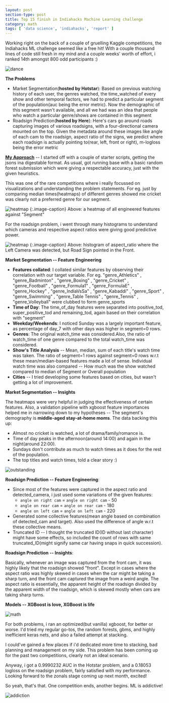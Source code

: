 ```yaml
---
layout: post
section-type: post
title: Top 15 finish in Indiahacks Machine Learning challenge
category: math
tags: [ 'data science', 'indiahacks', 'report' ]
---
```


Working right on the back of a couple of gruelling Kaggle competitions, the Indiahacks ML challenge seemed like a free hit! With a couple thousand lines of code still fresh in my mind and a couple weeks' worth of effort, i ranked 14th amongst 800 odd participants :)

![dance]({{site.baseurl}}/images/indiahacks/dance.gif)

**The Problems** 

- Market Segmentation(**hosted by Hotstar**): Based on previous watching history of each user, the genres watched, the time_watched of every show and other temporal factors, we had to predict a particular segment of the population(auc being the error metric). Now the demographic of this segment wasn't available, and all we had was an idea that people who watch a particular genre/shows are contained in this segment 
- Roadsign Prediction(**hosted by Here**): Here's cars go around roads capturing images of various roadsigns, with a four-directional camera mounted on the top. Given the metadata around these images like angle of each cam to the roadsign, aspect ratio of the signs, we predict where each roadsign is actually pointing to(rear, left, front or right), m-logloss being the error metric

**[My Approach](https://github.com/shubh24/indiahacks-ml-2017)** -- I started off with a couple of starter scripts, getting the jsons ina digestable format. As usual, got running base with a basic random forest submission which were giving a respectable accuracy, just with the given heuristics. 

This was one of the rare competitions where i really focussed on visualizations and understanding the problem statements. For eg. just by comparing median times(heatmaps) of different genres showed me cricket was clearly not a preferred genre for our segment. 

![heatmap]({{site.baseurl}}/images/indiahacks/heatmap.png)
{:.image-caption}
Above: a heatmap of all engineered features against "Segment"

For the roadsign problem, i went through many histograms to understand which cameras and respective aspect ratios were giving good predictive power. 

![heatmap]({{site.baseurl}}/images/indiahacks/hist.png)
{:.image-caption}
Above: histogram of aspect_ratio where the Left Camera was detected, but Road Sign pointed in the Front.

**Market Segmentation -- Feature Engineering**

- **Features collated**: I collated similar features by observing their correlation with our target variable. For eg. "genre_Athletics" , "genre_Badminton" , "genre_Boxing" , "genre_Cricket" , "genre_Football" , "genre_Formula1" , "genre_FormulaE" , "genre_Hockey" , "genre_IndiaVsSa" , "genre_Kabaddi" , "genre_Sport" , "genre_Swimming" , "genre_Table Tennis" , "genre_Tennis" , "genre_Volleyball" were clubbed to form genre_sports
- **Time of Day**: The time_of_day features were separated into positive_tod, super_positive_tod and remaining_tod, again based on their correlation with "segment"
- **Weekday/Weekends**: I noticed Sunday was a largely important feature, as percentage of day_7 with other days was higher in segment=0 rows.
- **Genres**: The original watch_time was considered.Also, the ratio of watch_time of one genre compared to the total watch_time was considered. 
- **Show's Title Analysis** -- Mean, median, sum of each title's watch time was taken. The ratio of segment=1 rows against segment=0 rows w.r.t these mean/median-based features made a lot of sense. Individual watch time was also compared -- How much was the show watched compared to median of Segment or Overall population
- **Cities** -- I tried developing some features based on cities, but wasn't getting a lot of improvement. 

**Market Segmentation -- Insights**

The heatmaps were very helpful in judging the effectiveness of certain features. Also, a validation pipeline with xgboost feature importances helped me in narrowing down to my hypotheses -- The segment's demography is **middle-aged stay-at-home moms**. The data backing this up:

- Almost no cricket is watched, a lot of drama/family/romance is.
- Time of day peaks in the afternoon(around 14:00) and again in the night(around 22:00).
- Sundays don't contribute as much to watch times as it does for the rest of the population.
- The top titles and watch times, told a clear story :)

![outstanding]({{site.baseurl}}/images/indiahacks/oustanding_gif.gif)

**Roadsign Prediction -- Feature Engineering**: 

- Since most of the features were captured in the aspect ratio and detected_camera, i just used some variations of the given features: 
  - `angle on right cam` = `angle on right cam` - 50
  - `angle on rear cam` = `angle on rear cam` - 180
  - `angle on left cam` = `angle on left cam` - 220
- Generated some collective features(mean angle based on combination of detected_cam and target). Also used the difference of angle w.r.t these collective means.
- Truncated ID -- I thought the truncated ID(ID without last character) might have some effects, so included the count of rows with same truncated_ID(might signify same car having snaps in quick succession).

**Roadsign Prediction -- Insights**: 

Basically, whenever an image was captured from the front cam, it was highly likely that the roadsign showed "front". Except in cases where the aspect ratio was highly skewed in cases when the car might be taking a sharp turn, and the front cam captured the image from a weird angle. The aspect ratio is essentially, the apparent height of the roadsign divided by the apparent width of the roadsign, which is skewed mostly when cars are taking sharp turns.

**Models -- XGBoost is love, XGBoost is life**

![math]({{site.baseurl}}/images/indiahacks/math.gif)

For both problems, i ran an optimized(but vanilla) xgboost, for better or worse. I'd tried my regular go-tos, the random forests, gbms, and highly inefficient keras nets, and also a failed attempt at stacking. 

I could've gained a few places if i'd dedicated more time to stacking, bad planning and management on my side. This problem has been coming up for the past two competitions, clearly not an ideal scenario. 

Anyway, i got a 0.9990232 AUC in the Hotstar problem, and a 0.18053 logloss on the roadsign problem, fairly satisfied with my performance. Looking forward to the zonals stage coming up next month, excited! 

So yeah, that's that. One competition ends, another begins. ML is addictive!

![addiction]({{site.baseurl}}/images/quora/addiction.gif)